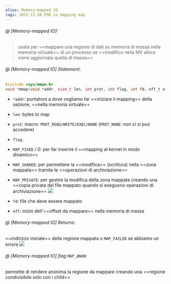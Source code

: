 ```yaml
---
alias: Memory-mapped IO
tags: 2022-11-30 PSR io mapping map
---
```


###### @ [Memory-mapped IO]:
> usata per ==mappare una regione di dati su memoria di massa nella memoria virtuale== di un processo
> se ==modifico nella MV allora viene aggiornata quella di massa==
<!--ID: 1670236970194-->


###### @ [Memory-mapped IO] Statement:

```c
#include <sys/mman.h>  
void *mmap(void *addr, size_t len, int prot, int flag, int fd, off_t off);
```

- `*addr`: puntatore a dove vogliamo far ==iniziare il mapping== della sezione, ==nella memoria virtuale==
- `len`: bytes to map
- `prot`: macro: `PROT_READ/WRITE/EXEC/NONE` (`PROT_NONE`: non ci si può accedere)
- `flag`:
- `MAP_FIXED` / 0: per far inserire il ==mapping al kernel in modo dinamico==
- `MAP_SHARED`: per permettere la ==modifica== (scrittura) nella ==zona mappata== tramite le ==operazioni di archiviazione==
- `MAP_PRIVATE`: per gestire la modifica della zona mappata creando una ==copia privata del file mappato quando si eseguono operazioni di archiviazione==
![](Uni/PSR/img/maptype.jpeg)

- `fd`: file che deve essere mappato
- `off`: inizio dell'==offset da mappare== nella memoria di massa
<!--ID: 1670236970201-->



###### @ [Memory-mapped IO] Returns:
 ==indirizzo iniziale== della regione mappata o `MAP_FAILED` se abbiamo un errore
![](Uni/PSR/img/map.jpeg)
<!--ID: 1670236970207-->


###### @ [Memory-mapped IO] flag `MAP_ANON`:
permette di rendere anonima la regione da mappare creando una ==regione condivisibile solo con i child==
<!--ID: 1670348962871-->
